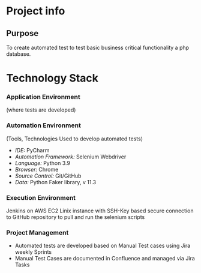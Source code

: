 # Project info

## Purpose
To create automated test to test basic business critical functionality a php database. 

# Technology Stack

### Application Environment
(where tests are developed)


### Automation Environment
(Tools, Technologies Used to develop automated tests)

- *IDE:* PyCharm
- *Automation Framework:* Selenium Webdriver
- *Language:* Python 3.9
- *Browser:* Chrome
- *Source Control:* Git/GitHub
- *Data:* Python Faker library, v 11.3

### Execution Environment
Jenkins on AWS EC2 Linix instance with SSH-Key based secure connection to GitHub repository to pull and run the selenium scripts


### Project Management
- Automated tests are developed based on Manual Test cases using Jira weekly Sprints
- Manual Test Cases are documented in Confluence and managed via Jira Tasks